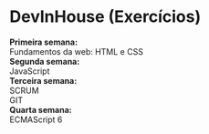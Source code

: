 # DevInHouse (Exercícios)
<b>Primeira semana: </b><br>
Fundamentos da web: HTML e CSS <br>
<b>Segunda semana: </b><br>
JavaScript <br>
<b>Terceira semana: </b><br>
SCRUM <br>
GIT <br>
<b>Quarta semana: </b><br>
ECMAScript 6 <br>

